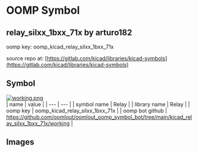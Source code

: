 # OOMP Symbol  
## relay_silxx_1bxx_71x  by arturo182  
  
oomp key: oomp_kicad_relay_silxx_1bxx_71x  
  
source repo at: [https://gitlab.com/kicad/libraries/kicad-symbols](https://gitlab.com/kicad/libraries/kicad-symbols)  
## Symbol  
  
[![working.png](working_600.png)](working.png)  
| name | value | 
| --- | --- | 
| symbol name | Relay | 
| library name | Relay | 
| oomp key | oomp_kicad_relay_silxx_1bxx_71x | 
| oomp bot github | https://github.com/oomlout/oomlout_oomp_symbol_bot/tree/main/kicad_relay_silxx_1bxx_71x/working | 
## Images  
